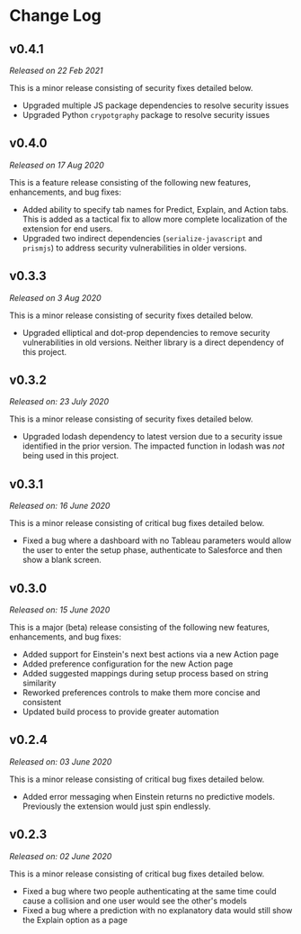 # Change Log

## v0.4.1

_Released on 22 Feb 2021_

This is a minor release consisting of security fixes detailed below.

- Upgraded multiple JS package dependencies to resolve security issues
- Upgraded Python `crypotgraphy` package to resolve security issues

## v0.4.0

_Released on 17 Aug 2020_

This is a feature release consisting of the following new features, enhancements, and bug fixes:

- Added ability to specify tab names for Predict, Explain, and Action tabs. This is added as a tactical fix to allow more complete localization of the extension for end users.
- Upgraded two indirect dependencies (`serialize-javascript` and `prismjs`) to address security vulnerabilities in older versions.

## v0.3.3

_Released on 3 Aug 2020_

This is a minor release consisting of security fixes detailed below.

- Upgraded elliptical and dot-prop dependencies to remove security vulnerabilities in old versions. Neither library is a direct dependency of this project.

## v0.3.2

_Released on: 23 July 2020_

This is a minor release consisting of security fixes detailed below.

- Upgraded lodash dependency to latest version due to a security issue identified in the prior version. The impacted function in lodash was _not_ being used in this project.

## v0.3.1

_Released on: 16 June 2020_

This is a minor release consisting of critical bug fixes detailed below.

- Fixed a bug where a dashboard with no Tableau parameters would allow the user to enter the setup phase, authenticate to Salesforce and then show a blank screen.

## v0.3.0

_Released on: 15 June 2020_

This is a major (beta) release consisting of the following new features, enhancements, and bug fixes:

- Added support for Einstein's next best actions via a new Action page
- Added preference configuration for the new Action page
- Added suggested mappings during setup process based on string similarity
- Reworked preferences controls to make them more concise and consistent
- Updated build process to provide greater automation

## v0.2.4

_Released on: 03 June 2020_

This is a minor release consisting of critical bug fixes detailed below.

- Added error messaging when Einstein returns no predictive models. Previously the extension would just spin endlessly.

## v0.2.3

_Released on: 02 June 2020_

This is a minor release consisting of critical bug fixes detailed below.

- Fixed a bug where two people authenticating at the same time could cause a collision and one user would see the other's models
- Fixed a bug where a prediction with no explanatory data would still show the Explain option as a page
